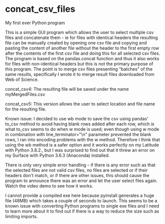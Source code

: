 # concat_csv_files
My first ever Python program

This is a simple GUI program which allows the user to select multiple csv files and concatenate them - ie for files with identical headers the resulting file can be manually created by opening one csv file and copying and pasting the content of another file without the header to the first empty row after the contents of the first csv file and doing this for all selected csv files. The program is based on the pandas.concat function and thus it also works for files with non-identical headers but this is not the primary purpose of this program. The point is to merge csv files presenting "batches" of the same results, specifically I wrote it to merge result files downloaded from Web of Science.

concat_csv4: The resulting file will be saved under the name myMergedFiles.csv

concat_csv5: This version allows the user to select location and file name for the resulting file.

Known issue: I decided to use wb mode to save the csv using pandas' to_csv method to avoid having blank rows added after each row, which is what to_csv seems to do when w  mode is used; even though using w mode in combination with line_terminator="\n" parameter prevented the blank rows, I ran into encoding problems with the w method.
Therefore I think that using the wb method is a safer option and it works perfectly on my Latitude with Python 3.8.2., but I was surprised to find out that it threw an error on my Surface with Python 3.6.3 (Anaconda) installed. 

There is only very simple error handling - if there is any error such as that the selected files are not valid csv files, no files are selected or if their headers don't match, or if there are other issues, this should cause the program to announce there was an error and let the user select files again.
Watch the video demo to see how it works.

I cannot provide a compiled exe here because pyinstall generates a huge file (48MB) which takes a couple of seconds to launch. This seems to be a known issue with converting Python programs to single exe files and I need to learn more about it to find out if there is a way to reduce the size such as limiting imports.
